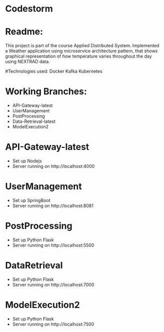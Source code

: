 # Codestorm
# Readme:
This project is part of the course Applied Distributed System.
Implemented a Weather application using microservice architecture pattern, that shows graphical representation of how temperature varies throughout the day using NEXTRAD data. 

#Technologies used:
Docker
Kafka
Kubernetes

# Working Branches:
- API-Gateway-latest
- UserManagement
- PostProcessing
- Data-Retrieval-latest
- ModelExecution2

# API-Gateway-latest
- Set up Nodejs
- Server running on http://localhost:4000

# UserManagement
- Set up SpringBoot
- Server running on http://localhost:8081

# PostProcessing
- Set up Python Flask
- Server running on http://localhost:5500

# DataRetrieval
- Set up Python Flask
- Server running on http://localhost:7000

# ModelExecution2
- Set up Python Flask
- Server running on http://localhost:7500

